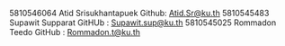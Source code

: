 

5810546064 Atid Srisukhantapuek Github: Atid.Sr@ku.th
5810545483 Supawit Supparat   GitHUb : Supawit.sup@ku.th
5810545025 Rommadon Teedo GitHub : Rommadon.t@ku.th
